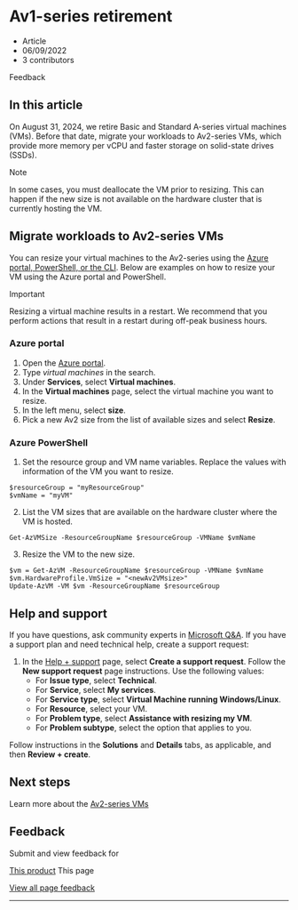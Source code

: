 # Av1-series retirement

* Article
* 06/09/2022
* 3 contributors

Feedback

## In this article

On August 31, 2024, we retire Basic and Standard A-series virtual machines (VMs). Before that date, migrate your workloads to Av2-series VMs, which provide more memory per vCPU and faster storage on solid-state drives (SSDs).

Note

In some cases, you must deallocate the VM prior to resizing. This can happen if the new size is not available on the hardware cluster that is currently hosting the VM.

## Migrate workloads to Av2-series VMs

You can resize your virtual machines to the Av2-series using the [Azure portal, PowerShell, or the CLI](resize-vm). Below are examples on how to resize your VM using the Azure portal and PowerShell.

Important

Resizing a virtual machine results in a restart. We recommend that you perform actions that result in a restart during off-peak business hours.

### Azure portal

1. Open the [Azure portal](https://portal.azure.com).
2. Type *virtual machines* in the search.
3. Under **Services**, select **Virtual machines**.
4. In the **Virtual machines** page, select the virtual machine you want to resize.
5. In the left menu, select **size**.
6. Pick a new Av2 size from the list of available sizes and select **Resize**.

### Azure PowerShell

1. Set the resource group and VM name variables. Replace the values with information of the VM you want to resize.

```
$resourceGroup = "myResourceGroup"
$vmName = "myVM"

```
2. List the VM sizes that are available on the hardware cluster where the VM is hosted.

```
Get-AzVMSize -ResourceGroupName $resourceGroup -VMName $vmName

```
3. Resize the VM to the new size.

```
$vm = Get-AzVM -ResourceGroupName $resourceGroup -VMName $vmName
$vm.HardwareProfile.VmSize = "<newAv2VMsize>"
Update-AzVM -VM $vm -ResourceGroupName $resourceGroup

```

## Help and support

If you have questions, ask community experts in [Microsoft Q&A](/en-us/answers/topics/azure-virtual-machines.html). If you have a support plan and need technical help, create a support request:

1. In the [Help + support](https://portal.azure.com/#blade/Microsoft_Azure_Support/HelpAndSupportBlade/newsupportrequest) page, select **Create a support request**. Follow the **New support request** page instructions. Use the following values:
	* For **Issue type**, select **Technical**.
	* For **Service**, select **My services**.
	* For **Service type**, select **Virtual Machine running Windows/Linux**.
	* For **Resource**, select your VM.
	* For **Problem type**, select **Assistance with resizing my VM**.
	* For **Problem subtype**, select the option that applies to you.

Follow instructions in the **Solutions** and **Details** tabs, as applicable, and then **Review + create**.

## Next steps

Learn more about the [Av2-series VMs](av2-series)

## Feedback

Submit and view feedback for

[This product](https://feedback.azure.com/d365community/forum/ec2f1827-be25-ec11-b6e6-000d3a4f0f1c)
This page

[View all page feedback](https://github.com/MicrosoftDocs/azure-docs/issues)

---
